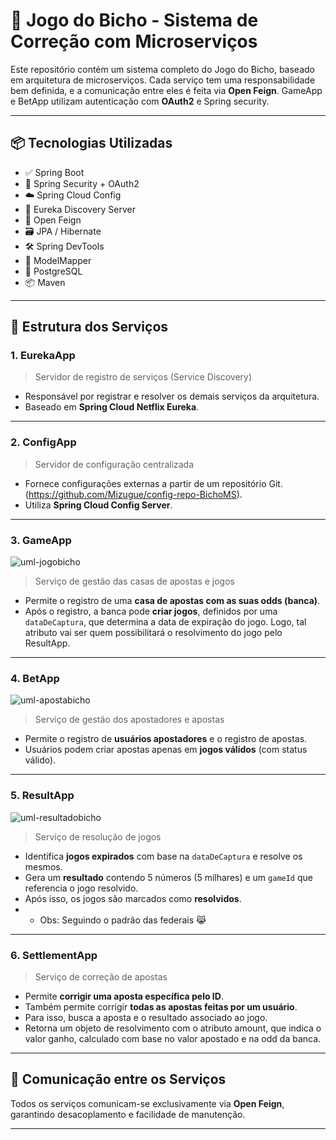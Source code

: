# 🎰 Jogo do Bicho - Sistema de Correção com Microserviços

Este repositório contém um sistema completo do Jogo do Bicho, baseado em arquitetura de microserviços. Cada serviço tem uma responsabilidade bem definida, e a comunicação entre eles é feita via **Open Feign**. GameApp e BetApp utilizam autenticação com **OAuth2** e Spring security.

---

## 📦 Tecnologias Utilizadas

- ✅ Spring Boot
- 🔐 Spring Security + OAuth2
- ☁️ Spring Cloud Config
- 🎯 Eureka Discovery Server
- 📡 Open Feign
- 🗃️ JPA / Hibernate
- 🛠️ Spring DevTools
- 🔄 ModelMapper
- 🐘 PostgreSQL
- 📦 Maven

---

## 🧩 Estrutura dos Serviços

### 1. **EurekaApp**
> Servidor de registro de serviços (Service Discovery)

- Responsável por registrar e resolver os demais serviços da arquitetura.
- Baseado em **Spring Cloud Netflix Eureka**.

---

### 2. **ConfigApp**
> Servidor de configuração centralizada

- Fornece configurações externas a partir de um repositório Git. (https://github.com/Mizugue/config-repo-BichoMS).
- Utiliza **Spring Cloud Config Server**.

---

### 3. **GameApp**

![uml-jogobicho](https://github.com/user-attachments/assets/82844a43-6445-495d-b73e-2d708268d54f)


> Serviço de gestão das casas de apostas e jogos

- Permite o registro de uma **casa de apostas com as suas odds (banca)**.
- Após o registro, a banca pode **criar jogos**, definidos por uma `dataDeCaptura`, que determina a data de expiração do jogo. Logo, tal atributo vai ser quem possibilitará o resolvimento do jogo pelo ResultApp.

---

### 4. **BetApp**

![uml-apostabicho](https://github.com/user-attachments/assets/59c08752-a201-4e57-9b3d-3b764c33d06c)


> Serviço de gestão dos apostadores e apostas

- Permite o registro de **usuários apostadores** e o registro de apostas.
- Usuários podem criar apostas apenas em **jogos válidos** (com status válido).

---

### 5. **ResultApp**

![uml-resultadobicho](https://github.com/user-attachments/assets/e534dbc6-0c86-423c-9582-080fd609e003)


> Serviço de resolução de jogos

- Identifica **jogos expirados** com base na `dataDeCaptura` e resolve os mesmos.
- Gera um **resultado** contendo 5 números (5 milhares) e um `gameId` que referencia o jogo resolvido.
- Após isso, os jogos são marcados como **resolvidos**.
- - Obs: Seguindo o padrão das federais 😹

---

### 6. **SettlementApp**
> Serviço de correção de apostas

- Permite **corrigir uma aposta específica pelo ID**.
- Também permite corrigir **todas as apostas feitas por um usuário**.
- Para isso, busca a aposta e o resultado associado ao jogo.
- Retorna um objeto de resolvimento com o atributo amount, que indica o valor ganho, calculado com base no valor apostado e na odd da banca.

---

## 🔗 Comunicação entre os Serviços

Todos os serviços comunicam-se exclusivamente via **Open Feign**, garantindo desacoplamento e facilidade de manutenção.

---



